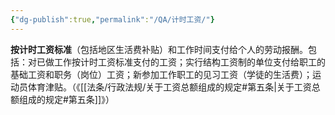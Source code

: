 ```yaml
---
{"dg-publish":true,"permalink":"/QA/计时工资/"}
---
```


**按计时工资标准**（包括地区生活费补贴）和工作时间支付给个人的劳动报酬。包括：对已做工作按计时工资标准支付的工资；实行结构工资制的单位支付给职工的基础工资和职务（岗位）工资；新参加工作职工的见习工资（学徒的生活费）；运动员体育津贴。（《[[法条/行政法规/关于工资总额组成的规定#第五条\|关于工资总额组成的规定#第五条]]》）